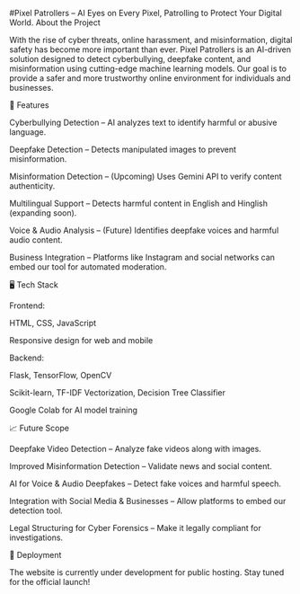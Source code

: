 
#Pixel Patrollers – AI Eyes on Every Pixel, Patrolling to Protect Your Digital World.
About the Project

With the rise of cyber threats, online harassment, and misinformation, digital safety has become more important than ever. Pixel Patrollers is an AI-driven solution designed to detect cyberbullying, deepfake content, and misinformation using cutting-edge machine learning models. Our goal is to provide a safer and more trustworthy online environment for individuals and businesses.



🌟 Features

Cyberbullying Detection – AI analyzes text to identify harmful or abusive language.

Deepfake Detection – Detects manipulated images to prevent misinformation.

Misinformation Detection – (Upcoming) Uses Gemini API to verify content authenticity.

Multilingual Support – Detects harmful content in English and Hinglish (expanding soon).

Voice & Audio Analysis – (Future) Identifies deepfake voices and harmful audio content.

Business Integration – Platforms like Instagram and social networks can embed our tool for automated moderation.

🖥️ Tech Stack

Frontend:

HTML, CSS, JavaScript

Responsive design for web and mobile

Backend:

Flask, TensorFlow, OpenCV

Scikit-learn, TF-IDF Vectorization, Decision Tree Classifier

Google Colab for AI model training



📈 Future Scope

Deepfake Video Detection – Analyze fake videos along with images.

Improved Misinformation Detection – Validate news and social content.

AI for Voice & Audio Deepfakes – Detect fake voices and harmful speech.

Integration with Social Media & Businesses – Allow platforms to embed our detection tool.

Legal Structuring for Cyber Forensics – Make it legally compliant for investigations.

🔗 Deployment

The website is currently under development for public hosting. Stay tuned for the official launch!


